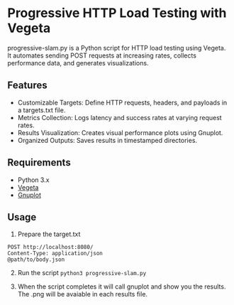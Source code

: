 # Progressive HTTP Load Testing with Vegeta

progressive-slam.py is a Python script for HTTP load testing using Vegeta. It automates sending POST requests at increasing rates, collects performance data, and generates visualizations.

## Features

- Customizable Targets: Define HTTP requests, headers, and payloads in a targets.txt file.
- Metrics Collection: Logs latency and success rates at varying request rates.
- Results Visualization: Creates visual performance plots using Gnuplot.
- Organized Outputs: Saves results in timestamped directories.

## Requirements

- Python 3.x
- [Vegeta](https://github.com/tsenart/vegeta)
- [Gnuplot](http://www.gnuplot.info/)

## Usage
1. Prepare the target.txt
```
POST http://localhost:8080/
Content-Type: application/json
@path/to/body.json
```
2. Run the script
`python3 progressive-slam.py`

3. When the script completes it will call gnuplot and show you the results. The .png will be avaiable in each results file.
